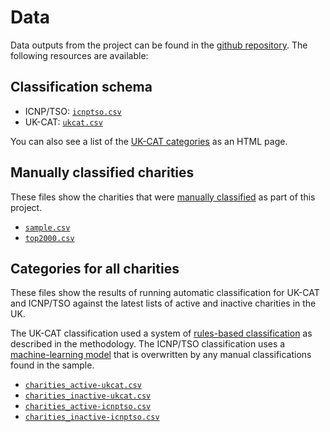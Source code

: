 # Data

Data outputs from the project can be found in the [github repository](https://github.com/charity-classification/ukcat/tree/main/data). The following resources are available:

## Classification schema

- ICNP/TSO: [`icnptso.csv`](https://github.com/charity-classification/ukcat/blob/main/data/icnptso.csv)
- UK-CAT: [`ukcat.csv`](https://github.com/charity-classification/ukcat/blob/main/data/ukcat.csv)

You can also see a list of the [UK-CAT categories](tag_list.md) as an HTML page.

## Manually classified charities

These files show the charities that were [manually classified](../method/manual-classification.md) as part of this project. 

- [`sample.csv`](https://github.com/charity-classification/ukcat/blob/main/data/sample.csv)
- [`top2000.csv`](https://github.com/charity-classification/ukcat/blob/main/data/top2000.csv)

## Categories for all charities

These files show the results of running automatic classification for UK-CAT and ICNP/TSO against
the latest lists of active and inactive charities in the UK.

The UK-CAT classification used a system of [rules-based classification](../method/rules-based-classification.md) as described in the methodology. The ICNP/TSO classification uses a [machine-learning model](../method/machine-learning.md) that is overwritten by any manual classifications found in the sample.

- [`charities_active-ukcat.csv`](https://github.com/charity-classification/ukcat/blob/main/data/charities_active-ukcat.csv)
- [`charities_inactive-ukcat.csv`](https://github.com/charity-classification/ukcat/blob/main/data/charities_inactive-icnptso.csv)
- [`charities_active-icnptso.csv`](https://github.com/charity-classification/ukcat/blob/main/data/charities_active-icnptso.csv)
- [`charities_inactive-icnptso.csv`](https://github.com/charity-classification/ukcat/blob/main/data/charities_inactive-icnptso.csv)
